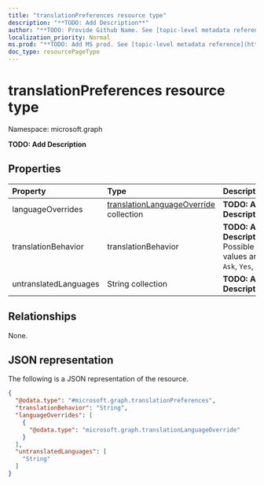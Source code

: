 ```yaml
---
title: "translationPreferences resource type"
description: "**TODO: Add Description**"
author: "**TODO: Provide Github Name. See [topic-level metadata reference](https://msgo.azurewebsites.net/add/document/guidelines/metadata.html#topic-level-metadata)**"
localization_priority: Normal
ms.prod: "**TODO: Add MS prod. See [topic-level metadata reference](https://msgo.azurewebsites.net/add/document/guidelines/metadata.html#topic-level-metadata)**"
doc_type: resourcePageType
---
```


# translationPreferences resource type

Namespace: microsoft.graph

**TODO: Add Description**

## Properties
|Property|Type|Description|
|:---|:---|:---|
|languageOverrides|[translationLanguageOverride](../resources/translationlanguageoverride.md) collection|**TODO: Add Description**|
|translationBehavior|translationBehavior|**TODO: Add Description**. Possible values are: `Ask`, `Yes`, `No`.|
|untranslatedLanguages|String collection|**TODO: Add Description**|

## Relationships
None.

## JSON representation
The following is a JSON representation of the resource.
<!-- {
  "blockType": "resource",
  "@odata.type": "microsoft.graph.translationPreferences"
}
-->
``` json
{
  "@odata.type": "#microsoft.graph.translationPreferences",
  "translationBehavior": "String",
  "languageOverrides": [
    {
      "@odata.type": "microsoft.graph.translationLanguageOverride"
    }
  ],
  "untranslatedLanguages": [
    "String"
  ]
}
```

